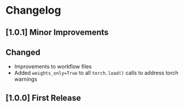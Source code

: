 # Changelog

## [1.0.1] Minor Improvements

## Changed

- Improvements to workflow files
- Added `weights_only=True` to all `torch.load()` calls to address torch warnings

## [1.0.0] First Release
